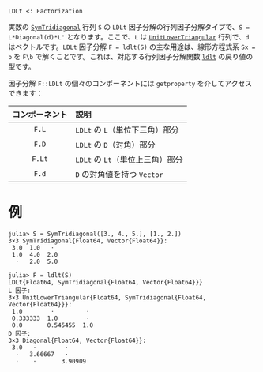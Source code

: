 ```
LDLt <: Factorization
```

実数の [`SymTridiagonal`](@ref) 行列 `S` の `LDLt` 因子分解の行列因子分解タイプで、`S = L*Diagonal(d)*L'` となります。ここで、`L` は [`UnitLowerTriangular`](@ref) 行列で、`d` はベクトルです。`LDLt` 因子分解 `F = ldlt(S)` の主な用途は、線形方程式系 `Sx = b` を `F\b` で解くことです。これは、対応する行列因子分解関数 [`ldlt`](@ref) の戻り値の型です。

因子分解 `F::LDLt` の個々のコンポーネントには `getproperty` を介してアクセスできます：

| コンポーネント | 説明                     |
|:-------:|:---------------------- |
|  `F.L`  | `LDLt` の `L`（単位下三角）部分  |
|  `F.D`  | `LDLt` の `D`（対角）部分     |
| `F.Lt`  | `LDLt` の `Lt`（単位上三角）部分 |
|  `F.d`  | `D` の対角値を持つ `Vector`   |

# 例

```jldoctest
julia> S = SymTridiagonal([3., 4., 5.], [1., 2.])
3×3 SymTridiagonal{Float64, Vector{Float64}}:
 3.0  1.0   ⋅
 1.0  4.0  2.0
  ⋅   2.0  5.0

julia> F = ldlt(S)
LDLt{Float64, SymTridiagonal{Float64, Vector{Float64}}}
L 因子:
3×3 UnitLowerTriangular{Float64, SymTridiagonal{Float64, Vector{Float64}}}:
 1.0        ⋅         ⋅
 0.333333  1.0        ⋅
 0.0       0.545455  1.0
D 因子:
3×3 Diagonal{Float64, Vector{Float64}}:
 3.0   ⋅        ⋅
  ⋅   3.66667   ⋅
  ⋅    ⋅       3.90909
```
